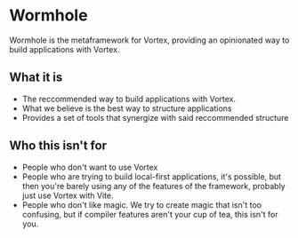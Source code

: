 # Wormhole

Wormhole is the metaframework for Vortex, providing an opinionated way to build applications with Vortex.

## What it is

- The reccommended way to build applications with Vortex.
- What we believe is the best way to structure applications
- Provides a set of tools that synergize with said reccommended structure

## Who this isn't for

- People who don't want to use Vortex
- People who are trying to build local-first applications, it's possible, but then you're barely using any of the features of the framework, probably just use Vortex with Vite.
- People who don't like magic. We try to create magic that isn't too confusing, but if compiler features aren't your cup of tea, this isn't for you.
